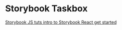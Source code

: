# Storybook Taskbox
 
[Storybook JS tuts intro to Storybook React get started](https://storybook.js.org/tutorials/intro-to-storybook/react/en/get-started/)
